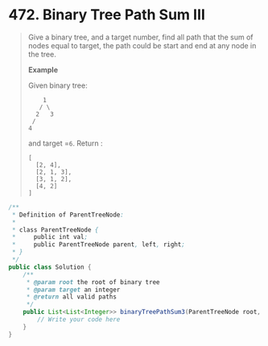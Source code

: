# 472. Binary Tree Path Sum III

> Give a binary tree, and a target number, find all path that the sum of nodes equal to target, the path could be start and end at any node in the tree.
>
> **Example**
>
> Given binary tree:
>
> ```
>     1
>    / \
>   2   3
>  /
> 4
>
> ```
>
> and target =`6`. Return :
>
> ```
> [
>   [2, 4],
>   [2, 1, 3],
>   [3, 1, 2],
>   [4, 2]
> ]
> ```

```java
/**
 * Definition of ParentTreeNode:
 * 
 * class ParentTreeNode {
 *     public int val;
 *     public ParentTreeNode parent, left, right;
 * }
 */
public class Solution {
    /**
     * @param root the root of binary tree
     * @param target an integer
     * @return all valid paths
     */
    public List<List<Integer>> binaryTreePathSum3(ParentTreeNode root, int target) {
        // Write your code here
    }
}
```



